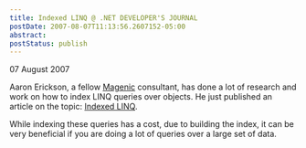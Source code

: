 ```yaml
---
title: Indexed LINQ @ .NET DEVELOPER'S JOURNAL
postDate: 2007-08-07T11:13:56.2607152-05:00
abstract: 
postStatus: publish
---
```

07 August 2007

Aaron Erickson, a fellow [Magenic](http://www.magenic.com) consultant, has done a lot of research and work on how to index LINQ queries over objects. He just published an article on the topic: [Indexed LINQ](http://dotnet.sys-con.com/read/406638.htm).

While indexing these queries has a cost, due to building the index, it can be very beneficial if you are doing a lot of queries over a large set of data.
